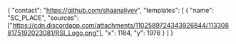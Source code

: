 {
"contact": "https://github.com/shaanaliyev",
"templates": [
{
"name": "SC_PLACE",
"sources": ["https://cdn.discordapp.com/attachments/1102589724343926844/1133088175192023081/RSI_Logo.png"],
"x": 1184,
"y": 1976
}
]
}
